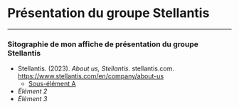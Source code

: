 # Présentation du groupe Stellantis

-------------------------------

### Sitographie de mon affiche de présentation du groupe Stellantis 

* Stellantis. (2023). *About us, Stellantis.* stellantis.com. https://www.stellantis.com/en/company/about-us
  * [Sous-élément A](https://www.stellantis.com/en/company/about-us)
* *Élément 2*
* *Élément 3*



